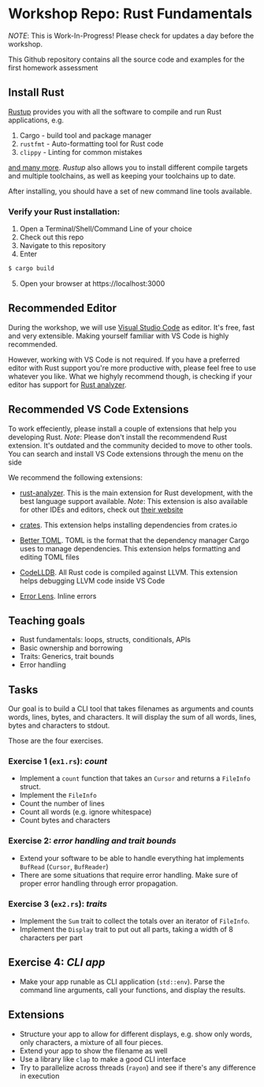 # Workshop Repo: Rust Fundamentals

_NOTE_: This is Work-In-Progress! Please check for updates a day before the
workshop.

This Github repository contains all the source code and examples for the first
homework assessment

## Install Rust

[Rustup](https://rustup.rs) provides you with all the software to compile and
run Rust applications, e.g.

1. Cargo - build tool and package manager
2. `rustfmt` - Auto-formatting tool for Rust code
3. `clippy` - Linting for common mistakes

[and many more](https://rust-lang.github.io/rustup-components-history/).
_Rustup_ also allows you to install different compile targets and multiple
toolchains, as well as keeping your toolchains up to date.

After installing, you should have a set of new command line tools available.

### Verify your Rust installation:

1. Open a Terminal/Shell/Command Line of your choice
2. Check out this repo
3. Navigate to this repository
4. Enter

```bash
$ cargo build
```

5. Open your browser at https://localhost:3000

## Recommended Editor

During the workshop, we will use
[Visual Studio Code](https://code.visualstudio.com/) as editor. It's free, fast
and very extensible. Making yourself familiar with VS Code is highly
recommended.

However, working with VS Code is not required. If you have a preferred editor
with Rust support you're more productive with, please feel free to use whatever
you like. What we highyly recommend though, is checking if your editor has
support for [Rust analyzer](https://rust-analyzer.github.io/).

## Recommended VS Code Extensions

To work effeciently, please install a couple of extensions that help you
developing Rust. _Note_: Please don't install the recommendend Rust extension.
It's outdated and the community decided to move to other tools. You can search
and install VS Code extensions through the menu on the side

We recommend the following extensions:

- [rust-analyzer](https://marketplace.visualstudio.com/items?itemName=matklad.rust-analyzer).
  This is the main extension for Rust development, with the best language
  support available. _Note_: This extension is also available for other IDEs and
  editors, check out [their website](https://rust-analyzer.github.io/)

- [crates](https://marketplace.visualstudio.com/items?itemName=serayuzgur.crates).
  This extension helps installing dependencies from crates.io

- [Better TOML](https://marketplace.visualstudio.com/items?itemName=bungcip.better-toml).
  TOML is the format that the dependency manager Cargo uses to manage
  dependencies. This extension helps formatting and editing TOML files

- [CodeLLDB](https://marketplace.visualstudio.com/items?itemName=vadimcn.vscode-lldb).
  All Rust code is compiled against LLVM. This extension helps debugging LLVM
  code inside VS Code

- [Error Lens](https://marketplace.visualstudio.com/items?itemName=usernamehw.errorlens).
  Inline errors

## Teaching goals

- Rust fundamentals: loops, structs, conditionals, APIs
- Basic ownership and borrowing
- Traits: Generics, trait bounds
- Error handling

## Tasks

Our goal is to build a CLI tool that takes filenames as arguments and counts
words, lines, bytes, and characters. It will display the sum of all words,
lines, bytes and characters to stdout.

Those are the four exercises.

### Exercise 1 (`ex1.rs`): _count_

- Implement a `count` function that takes an `Cursor` and returns a `FileInfo`
  struct.
- Implement the `FileInfo`
- Count the number of lines
- Count all words (e.g. ignore whitespace)
- Count bytes and characters

### Exercise 2: _error handling and trait bounds_

- Extend your software to be able to handle everything hat implements `BufRead`
  (`Cursor`, `BufReader`)
- There are some situations that require error handling. Make sure of proper
  error handling through error propagation.

### Exercise 3 (`ex2.rs`): _traits_

- Implement the `Sum` trait to collect the totals over an iterator of
  `FileInfo`.
- Implement the `Display` trait to put out all parts, taking a width of 8
  characters per part

## Exercise 4: _CLI app_

- Make your app runable as CLI application (`std::env`). Parse the command line arguments,
  call your functions, and display the results.

## Extensions

- Structure your app to allow for different displays, e.g. show only words, only
  characters, a mixture of all four pieces.
- Extend your app to show the filename as well
- Use a library like `clap` to make a good CLI interface
- Try to parallelize across threads (`rayon`) and see if there's any difference
  in execution
